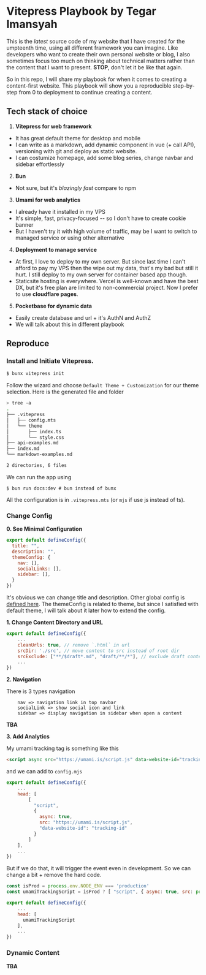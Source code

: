 # Vitepress Playbook by Tegar Imansyah

This is the *latest* source code of my website that I have created for the umpteenth time, using all different framework you can imagine. Like developers who want to create their own personal website or blog, I also sometimes focus too much on thinking about technical matters rather than the content that I want to present. **STOP**, don't let it be like that again.

So in this repo, I will share my playbook for when it comes to creating a content-first website. This playbook will show you a reproducible step-by-step from 0 to deployment to continue creating a content. 

## Tech stack of choice

1. **Vitepress for web framework**
- It has great default theme for desktop and mobile
- I can write as a markdown, add dynamic component in vue (+ call API), versioning with git and deploy as static website.
- I can costumize homepage, add some blog series, change navbar and sidebar effortlessly
2. **Bun**
- Not sure, but it's *blazingly fast* compare to npm
3. **Umami for web analytics**
- I already have it installed in my VPS
- It's simple, fast, privacy-focused -- so I don't have to create cookie banner
- But I haven't try it with high volume of traffic, may be I want to switch to managed service or using other alternative
4. **Deployment to manage service**
- At first, I love to deploy to my own server. But since last time I can't afford to pay my VPS then the wipe out my data, that's my bad but still it hurt. I still deploy to my own server for container based app though.
- Staticsite hosting is everywhere. Vercel is well-known and have the best DX, but it's free plan are limited to non-commercial project. Now I prefer to use **cloudflare pages**.
5. **Pocketbase for dynamic data**
- Easily create database and url + it's AuthN and AuthZ
- We will talk about this in different playbook

## Reproduce

### Install and Initiate Vitepress.

```bash
$ bunx vitepress init
```

Follow the wizard and choose `Default Theme + Customization` for our theme selection. Here is the generated file and folder

```bash
> tree -a
.
├── .vitepress
│   ├── config.mts
│   └── theme
│       ├── index.ts
│       └── style.css
├── api-examples.md
├── index.md
└── markdown-examples.md

2 directories, 6 files
```

We can run the app using

```
$ bun run docs:dev # bun instead of bunx
```

All the configuration is in `.vitepress.mts` (or `mjs` if use js instead of ts).

### Change Config

**0. See Minimal Configuration**

```js
export default defineConfig({
  title: "",
  description: "",
  themeConfig: {
    nav: [],
    socialLinks: [],
    sidebar: [],
  }
})
```

It's obvious we can change title and description. Other global config is [defined here](https://vitepress.dev/reference/site-config). The themeConfig is related to theme, but since I satisfied with default theme, I will talk about it later how to extend the config. 

**1. Change Content Directory and URL**

```js
export default defineConfig({
    ...
    cleanUrls: true, // remove `.html` in url
    srcDir: './src', // move content to src instead of root dir 
    srcExclude: ["**/$draft*.md", "draft/**/*"], // exclude draft content
    ...
})
```

**2. Navigation**

There is 3 types navigation

```
    nav => navigation link in top navbar
    socialLink => show social icon and link
    sidebar => display navigation in sidebar when open a content
``` 

**TBA**

**3. Add Analytics**

My umami tracking tag is something like this

```html
<script async src="https://umami.is/script.js" data-website-id="tracking-id"></script>
```

and we can add to `config.mjs`

```js
export default defineConfig({
    ...
    head: [
        [ 
          "script", 
          { 
            async: true, 
            src: "https://umami.is/script.js", 
            "data-website-id": "tracking-id" 
          }
        ]
    ],
    ...
})
```

But if we do that, it will trigger the event even in development. So we can change a bit + remove the hard code.

```js
const isProd = process.env.NODE_ENV === 'production'
const umamiTrackingScript = isProd ? [ "script", { async: true, src: process.env.UMAMI_SERVER, "data-website-id": process.env.UMAMI_TRACKING_CODE }] : []

export default defineConfig({
    ...
    head: [
      umamiTrackingScript
    ],
    ...
})
```

### Dynamic Content

**TBA**


